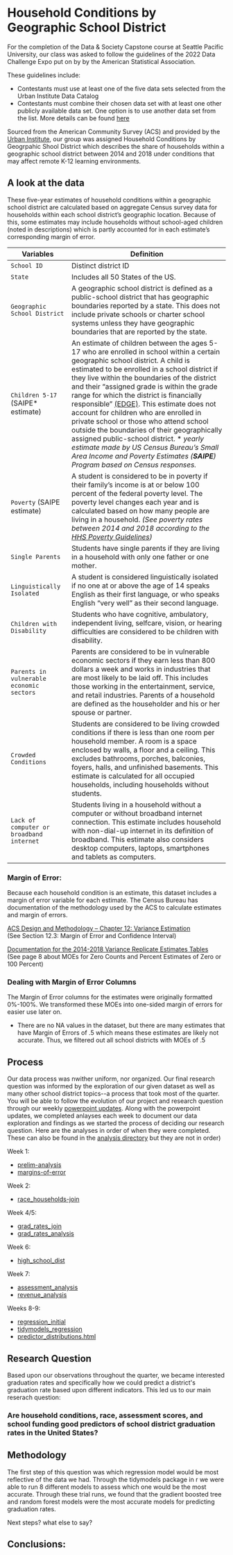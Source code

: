 # Household Conditions by Geographic School District

For the completion of the Data & Society Capstone course at Seattle Pacific University, our class was asked to follow the guidelines of the 2022 Data Challenge Expo put on by by the American Statistical Association. 

These guidelines include: 
- Contestants must use at least one of the five data sets selected from the Urban Institute Data Catalog
- Contestants must combine their chosen data set with at least one other publicly available data set. One option is to use another data set from the list.
More details can be found [here](https://community.amstat.org/dataexpo/home)

Sourced from the American Community Survey (ACS) and provided by the [Urban Institute](https://datacatalog.urban.org/dataset/household-conditions-geographic-school-district), our group was assigned Household Conditions by Geogrpahic Shool District which describes the share of households within a geographic school district between 2014 and 2018 under conditions that may affect remote K-12 learning environments.

## A look at the data

These five-year estimates of household conditions within a geographic school district are calculated based on aggregate Census survey data for households within each school district’s geographic location. Because of this, some estimates may include households without school-aged children (noted in descriptions) which is partly accounted for in each estimate’s corresponding margin of error. 

| Variables | Definition |
| --- | --- |
| `School ID` |Distinct district ID|
| `State` |Includes all 50 States of the US.|
| `Geographic School District` |A geographic school district is defined as a public-school district that has geographic boundaries reported by a state. This does not include private schools or charter school systems unless they have geographic boundaries that are reported by the state.  |
| `Children 5-17` (SAIPE\* estimate) | An estimate of children between the ages 5-17 who are enrolled in school within a certain geographic school district. A child is estimated to be enrolled in a school district if they live within the boundaries of the district and their “assigned grade is within the grade range for which the district is financially responsible” [(EDGE)](https://nces.ed.gov/programs/edge/Demographic/ACSchildren). This estimate does not account for children who are enrolled in private school or those who attend school outside the boundaries of their geographically assigned public-school district. \* _yearly estimate made by US Census Bureau’s Small Area Income and Poverty Estimates (**SAIPE**) Program based on Census responses._|
| `Poverty` (SAIPE estimate) | A student is considered to be in poverty if their family’s income is at or below 100 percent of the federal poverty level. The poverty level changes each year and is calculated based on how many people are living in a household. _(See poverty rates between 2014 and 2018 according to the [HHS Poverty Guidelines](https://aspe.hhs.gov/topics/poverty-economic-mobility/poverty-guidelines/prior-hhs-poverty-guidelines-federal-register-references))_|
| `Single Parents` | Students have single parents if they are living in a household with only one father or one mother.|
| `Linguistically Isolated` | A student is considered linguistically isolated if no one at or above the age of 14 speaks English as their first language, or who speaks English “very well” as their second language.|
| `Children with Disability` | Students who have cognitive, ambulatory, independent living, selfcare, vision, or hearing difficulties are considered to be children with disability. |
| `Parents in vulnerable economic sectors` |Parents are considered to be in vulnerable economic sectors if they earn less than 800 dollars a week and works in industries that are most likely to be laid off. This includes those working in the entertainment, service, and retail industries. Parents of a household are defined as the householder and his or her spouse or partner.|
| `Crowded Conditions` | Students are considered to be living crowded conditions if there is less than one room per household member. A room is a space enclosed by walls, a floor and a ceiling. This excludes bathrooms, porches, balconies, foyers, halls, and unfinished basements. This estimate is calculated for all occupied households, including households without students. |
|`Lack of computer or broadband internet`| Students living in a household without a computer or without broadband internet connection. This estimate includes household with non-dial-up internet in its definition of broadband. This estimate also considers desktop computers, laptops, smartphones and tablets as computers.|

### Margin of Error: 
Because each household condition is an estimate, this dataset includes a margin of error variable for each estimate. The Census Bureau has documentation of the methodology used by the ACS to calculate estimates and margin of errors.

[ACS Design and Methodology – Chapter 12: Variance Estimation](https://www2.census.gov/programs-surveys/acs/methodology/design_and_methodology/acs_design_methodology_ch12_2014.pdf)  
(See Section 12.3: Margin of Error and Confidence Interval)

[Documentation for the 2014-2018 Variance Replicate Estimates Tables](https://www2.census.gov/programs-surveys/acs/replicate_estimates/2018/documentation/5-year/2014-2018_Variance_Replicate_Tables_Documentation.pdf)   
(See page 8 about MOEs for Zero Counts and Percent Estimates of Zero or 100 Percent)

### Dealing with Margin of Error Columns
The Margin of Error columns for the estimates were originally formatted 0%-100%. We transformed these MOEs into one-sided margin of errors for easier use later on. 
- There are no NA values in the dataset, but there are many estimates that have Margin of Errors of .5 which means these estimates are likely not accurate. Thus, we filtered out all school districts with MOEs of .5 


## Process

Our data process was nwither uniform, nor organized. Our final research question was informed by the exploration of our given dataset as well as many other school district topics--a process that took most of the quarter. You will be able to follow the evolution of our project and research question through our weekly [powerpoint updates](https://github.com/jonmgeiger/household-conditions/tree/reproducibility/slides). Along with the powerpoint updates, we completed anlayses each week to document our data exploration and findings as we started the process of deciding our research question. Here are the analyses in order of when they were completed. These can also be found in the [analysis directory](https://github.com/jonmgeiger/household-conditions/tree/main/analyses) but they are not in order) 


Week 1: 
- [prelim-analysis](https://jonmgeiger.github.io/household-conditions/analyses/prelim-analysis.html)
- [margins-of-error](https://jonmgeiger.github.io/household-conditions/analyses/margins-of-error.html)

Week 2: 
- [race_households-join](https://jonmgeiger.github.io/household-conditions/analyses/race_households_join.html)

Week 4/5: 
- [grad_rates_join](https://github.com/jonmgeiger/household-conditions/blob/main/analyses/grad_rates_join.html)
- [grad_rates_analysis](https://github.com/jonmgeiger/household-conditions/blob/main/analyses/grad_rates_analysis.html)

Week 6: 
- [high_school_dist](https://github.com/jonmgeiger/household-conditions/blob/reproducibility/analyses/high_school_dist.html)

Week 7: 
- [assessment_analysis](https://jonmgeiger.github.io/household-conditions/analyses/assessment_analysis.html)
- [revenue_analysis](https://jonmgeiger.github.io/household-conditions/analyses/revenue_hh_join.html)

Weeks 8-9: 
- [regression_initial](https://jonmgeiger.github.io/household-conditions/analyses/regression_initial.html)
- [tidymodels_regression](https://jonmgeiger.github.io/household-conditions/analyses/tidymodels_regrassion.html)
- [predictor_distributions.html](https://jonmgeiger.github.io/household-conditions/analyses/predictor_distributions.html)


## Research Question
Based upon our observations throughout the quarter, we became interested graduation rates and specifically how we could predict a district's graduation rate based upon different indicators. This led us to our main reserach question: 

### Are household conditions, race, assessment scores, and school funding good predictors of school district graduation rates in the United States? 

## Methodology 

The first step of this question was which regression model would be most reflective of the data we had. Through the tidymodels package in r we were able to run 8 different models to assess which one would be the most accurate. Through these trial runs, we found that the gradient boosted tree and random forest models were the most accurate models for predicting graduation rates. 

Next steps? what else to say? 

## Conclusions: 


